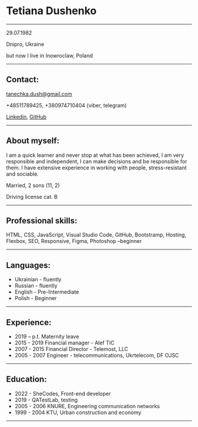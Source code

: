# Tetiana Dushenko
_____
29.07.1982

Dnipro, Ukraine


but now I live in Inowroclaw, Poland
____
## **Contact:**
tanechka.dush@gmail.com

+48511789425, +380974710404 (viber, telegram)

[Linkedin](https://www.linkedin.com/in/tatiana-dushenko-568a40222), 
[GitHub](https://github.com/tatra-t)
_____
## **About myself:** 

I am a quick learner and never stop at what has been achieved, I am very
responsible and independent, I can make decisions and be responsible for them.
I have extensive experience in working with people, stress-resistant and sociable.

Married, 2 sons (11, 2)

Driving license cat. В

_____
## **Professional skills:** 

HTML, CSS, JavaScript, Visual Studio Code, GitHub, Bootstramp, Hosting, Flexbox, SEO, Responsive,
Figma, Photoshop –beginner
_____
## **Languages:**

* Ukrainian - fluently
* Russian - fluently
* English - Pre-Intermediate
* Polish - Beginner
_____
## **Experience:**

* 2019 – p.t. Maternity leave
* 2015 - 2019 Financial manager - Alef TIC 
* 2007 - 2015 Financial Director - Telemost, LLC 
* 2005 - 2007 Engineer - telecommunications, Ukrtelecom, DF OJSC
_____
## **Education:**

* 2022 - SheCodes, Front-end developer
* 2019 -  QATestLab, testing
* 2005 - 2006 KNURE, Engineering communication networks
* 1999 - 2004 KTU, Urban construction and economy
_____